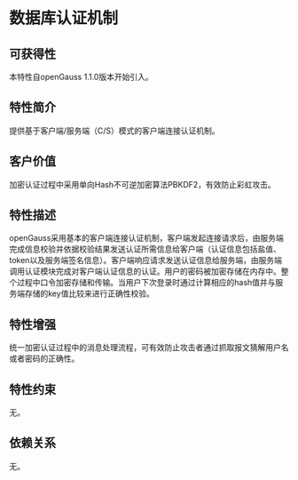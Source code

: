 # 数据库认证机制<a name="ZH-CN_TOPIC_0000001088406686"></a>

## 可获得性<a name="section65447064"></a>

本特性自openGauss 1.1.0版本开始引入。

## 特性简介<a name="section52152668"></a>

提供基于客户端/服务端（C/S）模式的客户端连接认证机制。

## 客户价值<a name="section66720832"></a>

加密认证过程中采用单向Hash不可逆加密算法PBKDF2，有效防止彩虹攻击。

## 特性描述<a name="section63616581"></a>

openGauss采用基本的客户端连接认证机制，客户端发起连接请求后，由服务端完成信息校验并依据校验结果发送认证所需信息给客户端（认证信息包括盐值、token以及服务端签名信息）。客户端响应请求发送认证信息给服务端，由服务端调用认证模块完成对客户端认证信息的认证。用户的密码被加密存储在内存中。整个过程中口令加密存储和传输。当用户下次登录时通过计算相应的hash值并与服务端存储的key值比较来进行正确性校验。

## 特性增强<a name="section35678325"></a>

统一加密认证过程中的消息处理流程，可有效防止攻击者通过抓取报文猜解用户名或者密码的正确性。

## 特性约束<a name="section06531946143616"></a>

无。

## 依赖关系<a name="section52669471"></a>

无。

